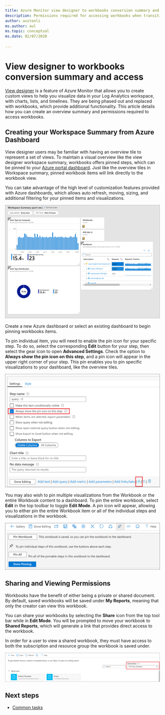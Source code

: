 ```yaml
---
title: Azure Monitor view designer to workbooks conversion summary and access
description: Permissions required for accessing workbooks when transitioning from views in Azure Monitor.
author: austonli
ms.author: aul
ms.topic: conceptual
ms.date: 02/07/2020

---
```


# View designer to workbooks conversion summary and access
[View designer](view-designer.md) is a feature of Azure Monitor that allows you to create custom views to help you visualize data in your Log Analytics workspace, with charts, lists, and timelines. They are being phased out and replaced with workbooks, which provide additional functionality. This article details how you can create an overview summary and permissions required to access workbooks.

## Creating your Workspace Summary from Azure Dashboard
View designer users may be familiar with having an overview tile to represent a set of views. To maintain a visual overview like the view designer workspace summary, workbooks offers pinned steps, which can be pinned to your [Azure portal dashboard](../../azure-portal/azure-portal-dashboards.md). Just like the overview tiles in Workspace summary, pinned workbook items will link directly to the workbook view.

You can take advantage of the high level of customization features provided with Azure dashboards, which allows auto refresh, moving, sizing, and additional filtering for your pinned items and visualizations. 

![Screenshot shows a customized Azure dashboard titled Workspace Summary.](media/view-designer-conversion-access/dashboard.png)

Create a new Azure dashboard or select an existing dashboard to begin pinning workbooks items.

To pin individual item, you will need to enable the pin icon for your specific step. To do so, select the corresponding **Edit** button for your step, then select the gear icon to open **Advanced Settings**. Check the option to **Always show the pin icon on this step**, and a pin icon will appear in the upper right corner of your step. This pin enables you to pin specific visualizations to your dashboard,  like the overview tiles.

![Pin step](media/view-designer-conversion-access/pin-step.png)


You may also wish to pin multiple visualizations from the Workbook or the entire Workbook content to a dashboard. To pin the entire workbook, select **Edit** in the top toolbar to toggle **Edit Mode**. A pin icon will appear, allowing you to either pin the entire Workbook item or all of the individual steps and visualizations in the workbook.

![Pin all](media/view-designer-conversion-access/pin-all.png)



## Sharing and Viewing Permissions 
Workbooks have the benefit of either being a private or shared document. By default, saved workbooks will be saved under **My Reports**, meaning that only the creator can view this workbook.

You can share your workbooks by selecting the **Share** icon from the top tool bar while in **Edit Mode**. You will be prompted to move your workbook to **Shared Reports**, which will generate a link that provides direct access to the workbook.

In order for a user to view a shared workbook, they must have access to both the subscription and resource group the workbook is saved under.

![Subscription-based access](media/view-designer-conversion-access/subscription-access.png)

## Next steps

- [Common tasks](view-designer-conversion-tasks.md)